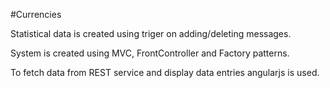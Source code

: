 #Currencies

Statistical data is created using triger on adding/deleting messages.

System is created using MVC, FrontController and Factory patterns.

To fetch data from REST service and display data entries angularjs is used. 
